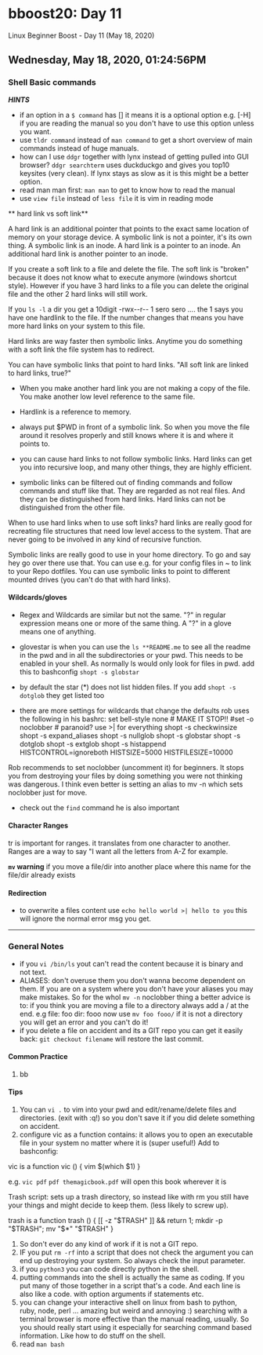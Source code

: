 # bboost20: Day 11

Linux Beginner Boost - Day 11 (May 18, 2020)

##  Wednesday, May 18, 2020, 01:24:56PM

### Shell Basic commands

***HINTS***
* if an option in a `$ command`  has [] it means it is a optional option e.g. [-H] if you are reading the manual so you don't have to use this option unless you want.
* use `tldr command` instead of `man command` to get a short overview of main commands instead of huge manuals.
* how can I use `ddgr` together with lynx instead of getting pulled into GUI browser? `ddgr searchterm` uses duckduckgo and gives you top10 keysites (very clean). If lynx stays as slow as it is this might be a better option.
* read man man first: `man man` to get to know how to read the manual
* use `view file` instead of `less file` it is vim in reading mode

** hard link vs soft link**

A hard link is an additional pointer that points to the exact same location of memory on your storage device. A symbolic link is not a pointer, it's its own thing.
A symbolic link is an inode. A hard link is a pointer to an inode. An additional hard link is another pointer to an inode.

If you create a soft link to a file and delete the file. The soft link is "broken" because it does not know what to execute anymore (windows shortcut style). However if you have 3 hard links to a file you can delete the original file and the other 2 hard links will still work.

If you `ls -l` a dir you get a 10digit -rwx--r-- 1 sero sero .... the 1 says you have one hardlink to the file. If the number changes that means you have more hard links on your system to this file.

Hard links are way faster then symbolic links. Anytime you do something with a soft link the file system has to redirect.

You can have symbolic links that point to hard links. "All soft link are linked to hard links, true?"

* When you make another hard link you are not making a copy of the file. You make another low level reference to the same file.

* Hardlink is a reference to memory.
* always put \$PWD in front of a symbolic link. So when you move the file around it resolves properly and still knows where it is and where it points to.
* you can cause hard links to not follow symbolic links. Hard links can get you into recursive loop, and many other things, they are highly efficient.
* symbolic links can be filtered out of finding commands and follow commands and stuff like that. They are regarded as not real files. And they can be distinguished from hard links. Hard links can not be distinguished from the other file.

When to use hard links when to use soft links?
hard links are really good for recreating file structures that need low level access to the system. That are never going to be involved in any kind of recursive function.

Symbolic links are really good to use in your home directory. To go and say hey go over there use that. You can use e.g. for your config files in ~ to link to your Repo dotfiles. You can use symbolic links to point to different mounted drives (you can't do that with hard links).


#### Wildcards/gloves

* Regex and Wildcards are similar but not the same. "?" in regular expression means one or more of the same thing. A "?" in a glove means one of anything.

* glovestar is when you can use the `ls **README.me` to see all the readme in the pwd and in all the subdirectories or your pwd. This needs to be enabled in your shell. As normally ls would only look for files in pwd. add this to bashconfig `shopt -s globstar`
* by default the star (*) does not list hidden files. If you add `shopt -s dotglob` they get listed too
* there are more settings for wildcards that change the defaults rob uses the following in his bashrc:
set bell-style none          # MAKE IT STOP!!
#set -o noclobber            # paranoid? use >| for everything
shopt -s checkwinsize
shopt -s expand_aliases
shopt -s nullglob
shopt -s globstar
shopt -s dotglob
shopt -s extglob
shopt -s histappend
HISTCONTROL=ignoreboth
HISTSIZE=5000
HISTFILESIZE=10000

Rob recommends to set noclobber (uncomment it) for beginners. It stops you from destroying your files by doing something you were not thinking was dangerous. I think even better is setting an alias to mv -n which sets noclobber just for move.

* check out the `find` command he is also important

#### Character Ranges

tr is important for ranges. it translates from one character to another.
Ranges are a way to say "I want all the letters from A-Z for example.

**`mv` warning**
if you move a file/dir into another place where this name for the file/dir already exists

#### Redirection

* to overwrite a files content use `echo hello world >| hello to you` this will ignore the normal error msg you get.

----

### General Notes

* if you `vi /bin/ls`  yout can't read the content because it is binary and not text.
* ALIASES: don't overuse them you don't wanna become dependent on them. If you are on a system where you don't have your aliases you may make mistakes. So for the whol `mv -n` noclobber thing a better advice is to: if you think you are moving a file to a directory always add a / at the end. e.g
file: foo dir: fooo now use `mv foo fooo/` if it is not a directory you will get an error and you can't do it!
* if you delete a file on accident and its a GIT repo you can get it easily back: `git checkout filename` will restore the last commit.

#### Common Practice

1. bb

#### Tips

1. You can `vi .` to vim into your pwd and edit/rename/delete files and directories. (exit with :q!) so you don't save it if you did delete something on accident.
1. configure vic as a function contains: it allows you to open an executable file in your system no matter where it is (super useful!)
Add to bashconfig:

vic is a function
vic ()
{
	vim $(which $1)
}

e.g. `vic pdf` `pdf themagicbook.pdf` will open this book wherever it is

Trash script: sets up a trash directory, so instead like with rm you still have your things and might decide to keep them. (less likely to screw up).

trash is a function
trash ()
{
	[[ -z "$TRASH" ]] && return 1;
	mkdir -p "$TRASH";
	mv "$*" "$TRASH"
}

1. So don't ever do any kind of work if it is not a GIT repo.
1. IF you put `rm -rf` into a script that does not check the argument you can end up destroying your system. So always check the input parameter.
1. if you `python3` you can code directly python in the shell.
1. putting commands into the shell is actually the same as coding. If you put many of those together in a script that's a code. And each line is also like a code. with option arguments if statements etc.
1. you can change your interactive shell on linux from bash to python, ruby, node, perl ... amazing but weird and annoying :)
searching with a terminal browser is more effective than the manual reading, usually. So you should really start using it especially for searching command based information. Like how to do stuff on the shell.
1. read `man bash`
